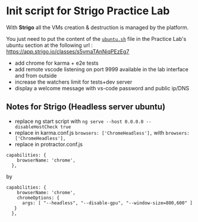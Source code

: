 # Init script for Strigo Practice Lab
 
With **Strigo** all the VMs creation & destruction is managed by the platform.
 
You just need to put the content of the [`ubuntu.sh`](./ubuntu.sh) file in the Practice Lab's ubuntu section at the following url : https://app.strigo.io/classes/s5vmaTAnNiqPEzEg7

- add chrome for karma + e2e tests
- add remote vscode listening on port 9999 available in the lab interface and from outside
- increase the watchers limit for tests+dev server
- display a welcome message with vs-code password and public ip/DNS

## Notes for Strigo (Headless server ubuntu)

- replace ng start script with ```ng serve --host 0.0.0.0 --disableHostCheck true```
- replace in karma.conf.js
``browsers: ['ChromeHeadless'],`` with ``browsers: ['ChromeHeadless'],``
- replace in protractor.conf.js 
```
capabilities: {
    browserName: 'chrome',
  },
```
by 
```
capabilities: {
    browserName: 'chrome',
    chromeOptions: {
      args: [ "--headless", "--disable-gpu", "--window-size=800,600" ]
   }
  },
```
